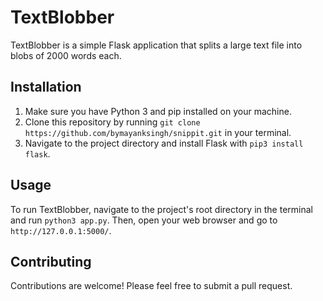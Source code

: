 # TextBlobber

TextBlobber is a simple Flask application that splits a large text file into blobs of 2000 words each.

## Installation

1. Make sure you have Python 3 and pip installed on your machine.
2. Clone this repository by running `git clone https://github.com/bymayanksingh/snippit.git` in your terminal.
3. Navigate to the project directory and install Flask with `pip3 install flask`.

## Usage

To run TextBlobber, navigate to the project's root directory in the terminal and run `python3 app.py`. Then, open your web browser and go to `http://127.0.0.1:5000/`.

## Contributing

Contributions are welcome! Please feel free to submit a pull request.
